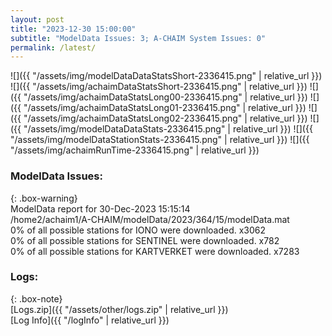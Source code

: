 ```yaml
---
layout: post
title: "2023-12-30 15:00:00"
subtitle: "ModelData Issues: 3; A-CHAIM System Issues: 0"
permalink: /latest/
---
```


![]({{ "/assets/img/modelDataDataStatsShort-2336415.png" | relative_url }})
![]({{ "/assets/img/achaimDataStatsShort-2336415.png" | relative_url }})
![]({{ "/assets/img/achaimDataStatsLong00-2336415.png" | relative_url }})
![]({{ "/assets/img/achaimDataStatsLong01-2336415.png" | relative_url }})
![]({{ "/assets/img/achaimDataStatsLong02-2336415.png" | relative_url }})
![]({{ "/assets/img/modelDataDataStats-2336415.png" | relative_url }})
![]({{ "/assets/img/modelDataStationStats-2336415.png" | relative_url }})
![]({{ "/assets/img/achaimRunTime-2336415.png" | relative_url }})


### ModelData Issues:  
  
{: .box-warning}  
 ModelData report for 30-Dec-2023 15:15:14   
 /home2/achaim1/A-CHAIM/modelData/2023/364/15/modelData.mat   
 0% of all possible stations for IONO were downloaded. x3062   
 0% of all possible stations for SENTINEL were downloaded. x782   
 0% of all possible stations for KARTVERKET were downloaded. x7283   
  


### Logs:  
  
{: .box-note}  
[Logs.zip]({{ "/assets/other/logs.zip" | relative_url }})  
[Log Info]({{ "/logInfo" | relative_url }})  
